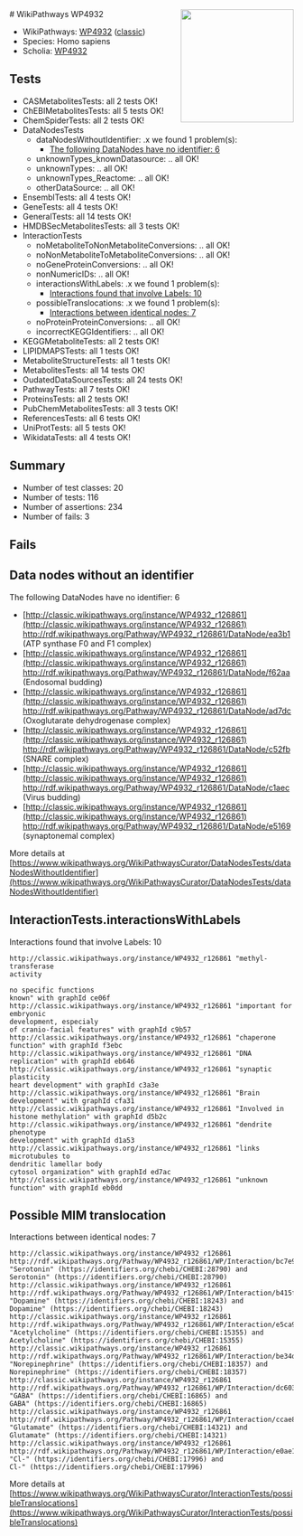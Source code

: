 <img style="float: right; width: 200px" src="https://upload.wikimedia.org/wikipedia/commons/thumb/8/83/Wplogo_with_text_500.png/640px-Wplogo_with_text_500.png" />
# WikiPathways WP4932

* WikiPathways: [WP4932](https://wikipathways.org/pathways/WP4932) ([classic](https://classic.wikipathways.org/instance/WP4932))
* Species: Homo sapiens
* Scholia: [WP4932](https://scholia.toolforge.org/wikipathways/WP4932)
## Tests
* CASMetabolitesTests: all 2 tests OK!
* ChEBIMetabolitesTests: all 5 tests OK!
* ChemSpiderTests: all 2 tests OK!
* DataNodesTests
    * dataNodesWithoutIdentifier: .x we found 1 problem(s):
        * [The following DataNodes have no identifier: 6](#d2d32fa5)
    * unknownTypes_knownDatasource: .. all OK!
    * unknownTypes: .. all OK!
    * unknownTypes_Reactome: .. all OK!
    * otherDataSource: .. all OK!
* EnsemblTests: all 4 tests OK!
* GeneTests: all 4 tests OK!
* GeneralTests: all 14 tests OK!
* HMDBSecMetabolitesTests: all 3 tests OK!
* InteractionTests
    * noMetaboliteToNonMetaboliteConversions: .. all OK!
    * noNonMetaboliteToMetaboliteConversions: .. all OK!
    * noGeneProteinConversions: .. all OK!
    * nonNumericIDs: .. all OK!
    * interactionsWithLabels: .x we found 1 problem(s):
        * [Interactions found that involve Labels: 10](#fe97a8b8)
    * possibleTranslocations: .x we found 1 problem(s):
        * [Interactions between identical nodes: 7](#1c11820c)
    * noProteinProteinConversions: .. all OK!
    * incorrectKEGGIdentifiers: .. all OK!
* KEGGMetaboliteTests: all 2 tests OK!
* LIPIDMAPSTests: all 1 tests OK!
* MetaboliteStructureTests: all 1 tests OK!
* MetabolitesTests: all 14 tests OK!
* OudatedDataSourcesTests: all 24 tests OK!
* PathwayTests: all 7 tests OK!
* ProteinsTests: all 2 tests OK!
* PubChemMetabolitesTests: all 3 tests OK!
* ReferencesTests: all 6 tests OK!
* UniProtTests: all 5 tests OK!
* WikidataTests: all 4 tests OK!


## Summary

* Number of test classes: 20
* Number of tests: 116
* Number of assertions: 234
* Number of fails: 3

## Fails

<a name="d2d32fa5" />

## Data nodes without an identifier

The following DataNodes have no identifier: 6

* [http://classic.wikipathways.org/instance/WP4932_r126861](http://classic.wikipathways.org/instance/WP4932_r126861) http://rdf.wikipathways.org/Pathway/WP4932_r126861/DataNode/ea3b1 (ATP synthase F0 and F1 complex)
* [http://classic.wikipathways.org/instance/WP4932_r126861](http://classic.wikipathways.org/instance/WP4932_r126861) http://rdf.wikipathways.org/Pathway/WP4932_r126861/DataNode/f62aa (Endosomal budding)
* [http://classic.wikipathways.org/instance/WP4932_r126861](http://classic.wikipathways.org/instance/WP4932_r126861) http://rdf.wikipathways.org/Pathway/WP4932_r126861/DataNode/ad7dc (Oxoglutarate dehydrogenase complex)
* [http://classic.wikipathways.org/instance/WP4932_r126861](http://classic.wikipathways.org/instance/WP4932_r126861) http://rdf.wikipathways.org/Pathway/WP4932_r126861/DataNode/c52fb (SNARE complex)
* [http://classic.wikipathways.org/instance/WP4932_r126861](http://classic.wikipathways.org/instance/WP4932_r126861) http://rdf.wikipathways.org/Pathway/WP4932_r126861/DataNode/c1aec (Virus budding)
* [http://classic.wikipathways.org/instance/WP4932_r126861](http://classic.wikipathways.org/instance/WP4932_r126861) http://rdf.wikipathways.org/Pathway/WP4932_r126861/DataNode/e5169 (synaptonemal complex)


More details at [https://www.wikipathways.org/WikiPathwaysCurator/DataNodesTests/dataNodesWithoutIdentifier](https://www.wikipathways.org/WikiPathwaysCurator/DataNodesTests/dataNodesWithoutIdentifier)

<a name="fe97a8b8" />

## InteractionTests.interactionsWithLabels

Interactions found that involve Labels: 10
```
http://classic.wikipathways.org/instance/WP4932_r126861 "methyl-transferase
activity

no specific functions
known" with graphId ce06f
http://classic.wikipathways.org/instance/WP4932_r126861 "important for embryonic 
development, especialy
of cranio-facial features" with graphId c9b57
http://classic.wikipathways.org/instance/WP4932_r126861 "chaperone function" with graphId f3ebc
http://classic.wikipathways.org/instance/WP4932_r126861 "DNA replication" with graphId eb646
http://classic.wikipathways.org/instance/WP4932_r126861 "synaptic plasticity
heart development" with graphId c3a3e
http://classic.wikipathways.org/instance/WP4932_r126861 "Brain development" with graphId cfa31
http://classic.wikipathways.org/instance/WP4932_r126861 "Involved in histone methylation" with graphId d5b2c
http://classic.wikipathways.org/instance/WP4932_r126861 "dendrite phenotype
development" with graphId d1a53
http://classic.wikipathways.org/instance/WP4932_r126861 "links microtubules to 
dendritic lamellar body
cytosol organization" with graphId ed7ac
http://classic.wikipathways.org/instance/WP4932_r126861 "unknown 
function" with graphId eb0dd
```

<a name="1c11820c" />

## Possible MIM translocation

Interactions between identical nodes: 7
```
http://classic.wikipathways.org/instance/WP4932_r126861 http://rdf.wikipathways.org/Pathway/WP4932_r126861/WP/Interaction/bc7e9 "Serotonin" (https://identifiers.org/chebi/CHEBI:28790) and 
Serotonin" (https://identifiers.org/chebi/CHEBI:28790)
http://classic.wikipathways.org/instance/WP4932_r126861 http://rdf.wikipathways.org/Pathway/WP4932_r126861/WP/Interaction/b415f "Dopamine" (https://identifiers.org/chebi/CHEBI:18243) and 
Dopamine" (https://identifiers.org/chebi/CHEBI:18243)
http://classic.wikipathways.org/instance/WP4932_r126861 http://rdf.wikipathways.org/Pathway/WP4932_r126861/WP/Interaction/e5ca9 "Acetylcholine" (https://identifiers.org/chebi/CHEBI:15355) and 
Acetylcholine" (https://identifiers.org/chebi/CHEBI:15355)
http://classic.wikipathways.org/instance/WP4932_r126861 http://rdf.wikipathways.org/Pathway/WP4932_r126861/WP/Interaction/be34d "Norepinephrine" (https://identifiers.org/chebi/CHEBI:18357) and 
Norepinephrine" (https://identifiers.org/chebi/CHEBI:18357)
http://classic.wikipathways.org/instance/WP4932_r126861 http://rdf.wikipathways.org/Pathway/WP4932_r126861/WP/Interaction/dc603 "GABA" (https://identifiers.org/chebi/CHEBI:16865) and 
GABA" (https://identifiers.org/chebi/CHEBI:16865)
http://classic.wikipathways.org/instance/WP4932_r126861 http://rdf.wikipathways.org/Pathway/WP4932_r126861/WP/Interaction/ccae8 "Glutamate" (https://identifiers.org/chebi/CHEBI:14321) and 
Glutamate" (https://identifiers.org/chebi/CHEBI:14321)
http://classic.wikipathways.org/instance/WP4932_r126861 http://rdf.wikipathways.org/Pathway/WP4932_r126861/WP/Interaction/e0ae1 "Cl-" (https://identifiers.org/chebi/CHEBI:17996) and 
Cl-" (https://identifiers.org/chebi/CHEBI:17996)
```

More details at [https://www.wikipathways.org/WikiPathwaysCurator/InteractionTests/possibleTranslocations](https://www.wikipathways.org/WikiPathwaysCurator/InteractionTests/possibleTranslocations)

